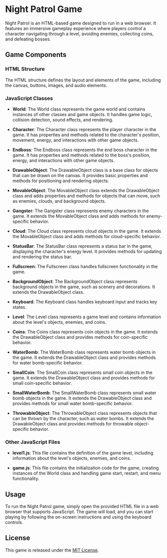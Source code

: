 # Night Patrol Game

Night Patrol is an HTML-based game designed to run in a web browser. It features an immersive gameplay experience where players control a character navigating through a level, avoiding enemies, collecting coins, and defeating bosses.

## Game Components

### HTML Structure

The HTML structure defines the layout and elements of the game, including the canvas, buttons, images, and audio elements.

### JavaScript Classes

- **World**: The World class represents the game world and contains instances of other classes and game objects. It handles game logic, collision detection, sound effects, and rendering.

- **Character**: The Character class represents the player character in the game. It has properties and methods related to the character's position, movement, energy, and interactions with other game objects.

- **Endboss**: The Endboss class represents the end boss character in the game. It has properties and methods related to the boss's position, energy, and interactions with other game objects.

- **DrawableObject**: The DrawableObject class is a base class for objects that can be drawn on the canvas. It provides basic properties and methods for positioning and rendering objects.

- **MovableObject**: The MovableObject class extends the DrawableObject class and adds properties and methods for objects that can move, such as enemies, clouds, and background objects.

- **Gangster**: The Gangster class represents enemy characters in the game. It extends the MovableObject class and adds methods for enemy-specific behavior.

- **Cloud**: The Cloud class represents cloud objects in the game. It extends the MovableObject class and adds methods for cloud-specific behavior.

- **StatusBar**: The StatusBar class represents a status bar in the game, displaying the character's energy level. It provides methods for updating and rendering the status bar.

- **Fullscreen**: The Fullscreen class handles fullscreen functionality in the game.

- **BackgroundObject**: The BackgroundObject class represents background objects in the game, such as scenery and decorations. It extends the DrawableObject class.

- **Keyboard**: The Keyboard class handles keyboard input and tracks key states.

- **Level**: The Level class represents a game level and contains information about the level's objects, enemies, and coins.

- **Coins**: The Coins class represents coin objects in the game. It extends the DrawableObject class and provides methods for coin-specific behavior.

- **WaterBomb**: The WaterBomb class represents water bomb objects in the game. It extends the DrawableObject class and provides methods for water bomb-specific behavior.

- **SmallCoin**: The SmallCoin class represents small coin objects in the game. It extends the DrawableObject class and provides methods for small coin-specific behavior.

- **SmallWaterBomb**: The SmallWaterBomb class represents small water bomb objects in the game. It extends the DrawableObject class and provides methods for small water bomb-specific behavior.

- **ThrowableObject**: The ThrowableObject class represents objects that can be thrown by the character, such as water bombs. It extends the DrawableObject class and provides methods for throwable object-specific behavior.

### Other JavaScript Files

- **level1.js**: This file contains the definition of the game level, including information about the level's objects, enemies, and coins.

- **game.js**: This file contains the initialization code for the game, creating instances of the World class and handling game start, restart, and menu functionality.

## Usage

To run the Night Patrol game, simply open the provided HTML file in a web browser that supports JavaScript. The game will load, and you can start playing by following the on-screen instructions and using the keyboard controls.

## License

This game is released under the [MIT License](LICENSE).
